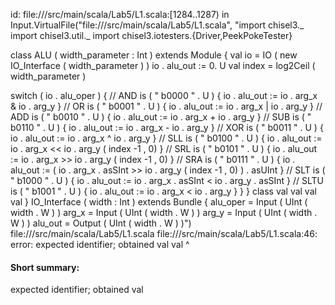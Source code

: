 id: file://<WORKSPACE>/src/main/scala/Lab5/L1.scala:[1284..1287) in Input.VirtualFile("file://<WORKSPACE>/src/main/scala/Lab5/L1.scala", "import chisel3._
import chisel3.util._
import chisel3.iotesters.{Driver,PeekPokeTester}

class ALU ( width_parameter : Int ) extends Module {
    val io = IO ( new IO_Interface ( width_parameter ) )
    io . alu_out := 0. U
    val index = log2Ceil ( width_parameter )

switch ( io . alu_oper ) { 
    // AND
    is ( " b0000 " . U ) {
        io . alu_out := io . arg_x & io . arg_y
} 
    // OR
    is ( " b0001 " . U ) {
        io . alu_out := io . arg_x | io . arg_y
    } // ADD
    is ( " b0010 " . U ) {
        io . alu_out := io . arg_x + io . arg_y
    } // SUB
    is ( " b0110 " . U ) {
        io . alu_out := io . arg_x - io . arg_y
    } // XOR
    is ( " b0011 " . U ) {
        io . alu_out := io . arg_x ^ io . arg_y
    } // SLL
    is ( " b0100 " . U ) {
        io . alu_out := io . arg_x << io . arg_y ( index -1 , 0)
    } // SRL
    is ( " b0101 " . U ) {
        io . alu_out := io . arg_x >> io . arg_y ( index -1 , 0)
    } // SRA
    is ( " b0111 " . U ) {
        io . alu_out := ( io . arg_x . asSInt >> io . arg_y ( index -1 , 0) ) . asUInt
    } // SLT
    is ( " b1000 " . U ) {
        io . alu_out := io . arg_x . asSInt < io . arg_y . asSInt
    } // SLTU
    is ( " b1001 " . U ) {
        io . alu_out := io . arg_x < io . arg_y
    }
}
}
class
val
val
val
val
}
IO_Interface ( width : Int ) extends Bundle {
alu_oper = Input ( UInt ( width . W ) )
arg_x = Input ( UInt ( width . W ) )
arg_y = Input ( UInt ( width . W ) )
alu_out = Output ( UInt ( width . W ) )")
file://<WORKSPACE>/src/main/scala/Lab5/L1.scala
file://<WORKSPACE>/src/main/scala/Lab5/L1.scala:46: error: expected identifier; obtained val
val
^
#### Short summary: 

expected identifier; obtained val